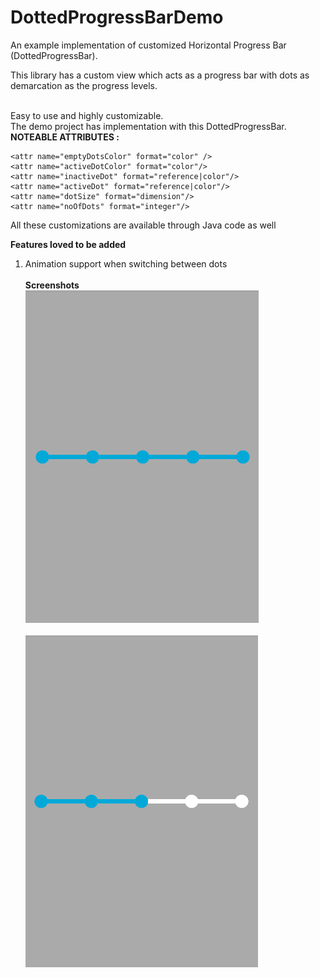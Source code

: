 # DottedProgressBarDemo

An example implementation of customized Horizontal Progress Bar (DottedProgressBar).

This library has a custom view which acts as a progress bar with dots as demarcation as the progress levels.

<br />
Easy to use and highly customizable.<br />
The demo project has implementation with this DottedProgressBar.

<br />
<b>NOTEABLE ATTRIBUTES : </b>

    <attr name="emptyDotsColor" format="color" />
    <attr name="activeDotColor" format="color"/>
    <attr name="inactiveDot" format="reference|color"/>
    <attr name="activeDot" format="reference|color"/>
    <attr name="dotSize" format="dimension"/>
    <attr name="noOfDots" format="integer"/>

All these customizations are available through Java code as well


<b>Features loved to be added</b>
1. Animation support when switching between dots
<br /><br />
<b>Screenshots</b><br/>
![Alt text](/screenshots/img1.png?raw=true)<br /><br />
![Alt text](/screenshots/img2.png?raw=true "Exception View")<br />
